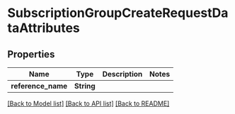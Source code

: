 # SubscriptionGroupCreateRequestDataAttributes

## Properties

Name | Type | Description | Notes
------------ | ------------- | ------------- | -------------
**reference_name** | **String** |  | 

[[Back to Model list]](../README.md#documentation-for-models) [[Back to API list]](../README.md#documentation-for-api-endpoints) [[Back to README]](../README.md)


